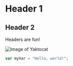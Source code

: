 # Header 1
## Header 2

Headers are fun!

![Image of Yaktocat](https://octodex.github.com/images/yaktocat.png)

``` javascript
var myVar = "Hello, world!";
```
